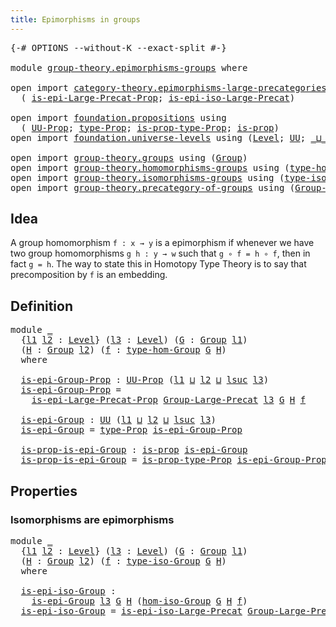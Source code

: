 ```yaml
---
title: Epimorphisms in groups
---
```


<pre class="Agda"><a id="48" class="Symbol">{-#</a> <a id="52" class="Keyword">OPTIONS</a> <a id="60" class="Pragma">--without-K</a> <a id="72" class="Pragma">--exact-split</a> <a id="86" class="Symbol">#-}</a>

<a id="91" class="Keyword">module</a> <a id="98" href="group-theory.epimorphisms-groups.html" class="Module">group-theory.epimorphisms-groups</a> <a id="131" class="Keyword">where</a>

<a id="138" class="Keyword">open</a> <a id="143" class="Keyword">import</a> <a id="150" href="category-theory.epimorphisms-large-precategories.html" class="Module">category-theory.epimorphisms-large-precategories</a> <a id="199" class="Keyword">using</a>
  <a id="207" class="Symbol">(</a> <a id="209" href="category-theory.epimorphisms-large-precategories.html#1431" class="Function">is-epi-Large-Precat-Prop</a><a id="233" class="Symbol">;</a> <a id="235" href="category-theory.epimorphisms-large-precategories.html#2157" class="Function">is-epi-iso-Large-Precat</a><a id="258" class="Symbol">)</a>

<a id="261" class="Keyword">open</a> <a id="266" class="Keyword">import</a> <a id="273" href="foundation.propositions.html" class="Module">foundation.propositions</a> <a id="297" class="Keyword">using</a>
  <a id="305" class="Symbol">(</a> <a id="307" href="foundation-core.propositions.html#1393" class="Function">UU-Prop</a><a id="314" class="Symbol">;</a> <a id="316" href="foundation-core.propositions.html#1495" class="Function">type-Prop</a><a id="325" class="Symbol">;</a> <a id="327" href="foundation-core.propositions.html#1562" class="Function">is-prop-type-Prop</a><a id="344" class="Symbol">;</a> <a id="346" href="foundation-core.propositions.html#1309" class="Function">is-prop</a><a id="353" class="Symbol">)</a>
<a id="355" class="Keyword">open</a> <a id="360" class="Keyword">import</a> <a id="367" href="foundation.universe-levels.html" class="Module">foundation.universe-levels</a> <a id="394" class="Keyword">using</a> <a id="400" class="Symbol">(</a><a id="401" href="Agda.Primitive.html#597" class="Postulate">Level</a><a id="406" class="Symbol">;</a> <a id="408" href="foundation-core.universe-levels.html#235" class="Primitive">UU</a><a id="410" class="Symbol">;</a> <a id="412" href="Agda.Primitive.html#810" class="Primitive Operator">_⊔_</a><a id="415" class="Symbol">;</a> <a id="417" href="Agda.Primitive.html#780" class="Primitive">lsuc</a><a id="421" class="Symbol">)</a>

<a id="424" class="Keyword">open</a> <a id="429" class="Keyword">import</a> <a id="436" href="group-theory.groups.html" class="Module">group-theory.groups</a> <a id="456" class="Keyword">using</a> <a id="462" class="Symbol">(</a><a id="463" href="group-theory.groups.html#2650" class="Function">Group</a><a id="468" class="Symbol">)</a>
<a id="470" class="Keyword">open</a> <a id="475" class="Keyword">import</a> <a id="482" href="group-theory.homomorphisms-groups.html" class="Module">group-theory.homomorphisms-groups</a> <a id="516" class="Keyword">using</a> <a id="522" class="Symbol">(</a><a id="523" href="group-theory.homomorphisms-groups.html#1635" class="Function">type-hom-Group</a><a id="537" class="Symbol">)</a>
<a id="539" class="Keyword">open</a> <a id="544" class="Keyword">import</a> <a id="551" href="group-theory.isomorphisms-groups.html" class="Module">group-theory.isomorphisms-groups</a> <a id="584" class="Keyword">using</a> <a id="590" class="Symbol">(</a><a id="591" href="group-theory.isomorphisms-groups.html#1714" class="Function">type-iso-Group</a><a id="605" class="Symbol">;</a> <a id="607" href="group-theory.isomorphisms-groups.html#1806" class="Function">hom-iso-Group</a><a id="620" class="Symbol">)</a>
<a id="622" class="Keyword">open</a> <a id="627" class="Keyword">import</a> <a id="634" href="group-theory.precategory-of-groups.html" class="Module">group-theory.precategory-of-groups</a> <a id="669" class="Keyword">using</a> <a id="675" class="Symbol">(</a><a id="676" href="group-theory.precategory-of-groups.html#747" class="Function">Group-Large-Precat</a><a id="694" class="Symbol">)</a>
</pre>
## Idea

A group homomorphism `f : x → y` is a epimorphism if whenever we have two group homomorphisms `g h : y → w` such that `g ∘ f = h ∘ f`, then in fact `g = h`. The way to state this in Homotopy Type Theory is to say that precomposition by `f` is an embedding.

## Definition

<pre class="Agda"><a id="991" class="Keyword">module</a> <a id="998" href="group-theory.epimorphisms-groups.html#998" class="Module">_</a>
  <a id="1002" class="Symbol">{</a><a id="1003" href="group-theory.epimorphisms-groups.html#1003" class="Bound">l1</a> <a id="1006" href="group-theory.epimorphisms-groups.html#1006" class="Bound">l2</a> <a id="1009" class="Symbol">:</a> <a id="1011" href="Agda.Primitive.html#597" class="Postulate">Level</a><a id="1016" class="Symbol">}</a> <a id="1018" class="Symbol">(</a><a id="1019" href="group-theory.epimorphisms-groups.html#1019" class="Bound">l3</a> <a id="1022" class="Symbol">:</a> <a id="1024" href="Agda.Primitive.html#597" class="Postulate">Level</a><a id="1029" class="Symbol">)</a> <a id="1031" class="Symbol">(</a><a id="1032" href="group-theory.epimorphisms-groups.html#1032" class="Bound">G</a> <a id="1034" class="Symbol">:</a> <a id="1036" href="group-theory.groups.html#2650" class="Function">Group</a> <a id="1042" href="group-theory.epimorphisms-groups.html#1003" class="Bound">l1</a><a id="1044" class="Symbol">)</a>
  <a id="1048" class="Symbol">(</a><a id="1049" href="group-theory.epimorphisms-groups.html#1049" class="Bound">H</a> <a id="1051" class="Symbol">:</a> <a id="1053" href="group-theory.groups.html#2650" class="Function">Group</a> <a id="1059" href="group-theory.epimorphisms-groups.html#1006" class="Bound">l2</a><a id="1061" class="Symbol">)</a> <a id="1063" class="Symbol">(</a><a id="1064" href="group-theory.epimorphisms-groups.html#1064" class="Bound">f</a> <a id="1066" class="Symbol">:</a> <a id="1068" href="group-theory.homomorphisms-groups.html#1635" class="Function">type-hom-Group</a> <a id="1083" href="group-theory.epimorphisms-groups.html#1032" class="Bound">G</a> <a id="1085" href="group-theory.epimorphisms-groups.html#1049" class="Bound">H</a><a id="1086" class="Symbol">)</a>
  <a id="1090" class="Keyword">where</a>

  <a id="1099" href="group-theory.epimorphisms-groups.html#1099" class="Function">is-epi-Group-Prop</a> <a id="1117" class="Symbol">:</a> <a id="1119" href="foundation-core.propositions.html#1393" class="Function">UU-Prop</a> <a id="1127" class="Symbol">(</a><a id="1128" href="group-theory.epimorphisms-groups.html#1003" class="Bound">l1</a> <a id="1131" href="Agda.Primitive.html#810" class="Primitive Operator">⊔</a> <a id="1133" href="group-theory.epimorphisms-groups.html#1006" class="Bound">l2</a> <a id="1136" href="Agda.Primitive.html#810" class="Primitive Operator">⊔</a> <a id="1138" href="Agda.Primitive.html#780" class="Primitive">lsuc</a> <a id="1143" href="group-theory.epimorphisms-groups.html#1019" class="Bound">l3</a><a id="1145" class="Symbol">)</a>
  <a id="1149" href="group-theory.epimorphisms-groups.html#1099" class="Function">is-epi-Group-Prop</a> <a id="1167" class="Symbol">=</a>
    <a id="1173" href="category-theory.epimorphisms-large-precategories.html#1431" class="Function">is-epi-Large-Precat-Prop</a> <a id="1198" href="group-theory.precategory-of-groups.html#747" class="Function">Group-Large-Precat</a> <a id="1217" href="group-theory.epimorphisms-groups.html#1019" class="Bound">l3</a> <a id="1220" href="group-theory.epimorphisms-groups.html#1032" class="Bound">G</a> <a id="1222" href="group-theory.epimorphisms-groups.html#1049" class="Bound">H</a> <a id="1224" href="group-theory.epimorphisms-groups.html#1064" class="Bound">f</a>

  <a id="1229" href="group-theory.epimorphisms-groups.html#1229" class="Function">is-epi-Group</a> <a id="1242" class="Symbol">:</a> <a id="1244" href="foundation-core.universe-levels.html#235" class="Primitive">UU</a> <a id="1247" class="Symbol">(</a><a id="1248" href="group-theory.epimorphisms-groups.html#1003" class="Bound">l1</a> <a id="1251" href="Agda.Primitive.html#810" class="Primitive Operator">⊔</a> <a id="1253" href="group-theory.epimorphisms-groups.html#1006" class="Bound">l2</a> <a id="1256" href="Agda.Primitive.html#810" class="Primitive Operator">⊔</a> <a id="1258" href="Agda.Primitive.html#780" class="Primitive">lsuc</a> <a id="1263" href="group-theory.epimorphisms-groups.html#1019" class="Bound">l3</a><a id="1265" class="Symbol">)</a>
  <a id="1269" href="group-theory.epimorphisms-groups.html#1229" class="Function">is-epi-Group</a> <a id="1282" class="Symbol">=</a> <a id="1284" href="foundation-core.propositions.html#1495" class="Function">type-Prop</a> <a id="1294" href="group-theory.epimorphisms-groups.html#1099" class="Function">is-epi-Group-Prop</a>

  <a id="1315" href="group-theory.epimorphisms-groups.html#1315" class="Function">is-prop-is-epi-Group</a> <a id="1336" class="Symbol">:</a> <a id="1338" href="foundation-core.propositions.html#1309" class="Function">is-prop</a> <a id="1346" href="group-theory.epimorphisms-groups.html#1229" class="Function">is-epi-Group</a>
  <a id="1361" href="group-theory.epimorphisms-groups.html#1315" class="Function">is-prop-is-epi-Group</a> <a id="1382" class="Symbol">=</a> <a id="1384" href="foundation-core.propositions.html#1562" class="Function">is-prop-type-Prop</a> <a id="1402" href="group-theory.epimorphisms-groups.html#1099" class="Function">is-epi-Group-Prop</a>
</pre>
## Properties

### Isomorphisms are epimorphisms

<pre class="Agda"><a id="1483" class="Keyword">module</a> <a id="1490" href="group-theory.epimorphisms-groups.html#1490" class="Module">_</a>
  <a id="1494" class="Symbol">{</a><a id="1495" href="group-theory.epimorphisms-groups.html#1495" class="Bound">l1</a> <a id="1498" href="group-theory.epimorphisms-groups.html#1498" class="Bound">l2</a> <a id="1501" class="Symbol">:</a> <a id="1503" href="Agda.Primitive.html#597" class="Postulate">Level</a><a id="1508" class="Symbol">}</a> <a id="1510" class="Symbol">(</a><a id="1511" href="group-theory.epimorphisms-groups.html#1511" class="Bound">l3</a> <a id="1514" class="Symbol">:</a> <a id="1516" href="Agda.Primitive.html#597" class="Postulate">Level</a><a id="1521" class="Symbol">)</a> <a id="1523" class="Symbol">(</a><a id="1524" href="group-theory.epimorphisms-groups.html#1524" class="Bound">G</a> <a id="1526" class="Symbol">:</a> <a id="1528" href="group-theory.groups.html#2650" class="Function">Group</a> <a id="1534" href="group-theory.epimorphisms-groups.html#1495" class="Bound">l1</a><a id="1536" class="Symbol">)</a>
  <a id="1540" class="Symbol">(</a><a id="1541" href="group-theory.epimorphisms-groups.html#1541" class="Bound">H</a> <a id="1543" class="Symbol">:</a> <a id="1545" href="group-theory.groups.html#2650" class="Function">Group</a> <a id="1551" href="group-theory.epimorphisms-groups.html#1498" class="Bound">l2</a><a id="1553" class="Symbol">)</a> <a id="1555" class="Symbol">(</a><a id="1556" href="group-theory.epimorphisms-groups.html#1556" class="Bound">f</a> <a id="1558" class="Symbol">:</a> <a id="1560" href="group-theory.isomorphisms-groups.html#1714" class="Function">type-iso-Group</a> <a id="1575" href="group-theory.epimorphisms-groups.html#1524" class="Bound">G</a> <a id="1577" href="group-theory.epimorphisms-groups.html#1541" class="Bound">H</a><a id="1578" class="Symbol">)</a>
  <a id="1582" class="Keyword">where</a>

  <a id="1591" href="group-theory.epimorphisms-groups.html#1591" class="Function">is-epi-iso-Group</a> <a id="1608" class="Symbol">:</a>
    <a id="1614" href="group-theory.epimorphisms-groups.html#1229" class="Function">is-epi-Group</a> <a id="1627" href="group-theory.epimorphisms-groups.html#1511" class="Bound">l3</a> <a id="1630" href="group-theory.epimorphisms-groups.html#1524" class="Bound">G</a> <a id="1632" href="group-theory.epimorphisms-groups.html#1541" class="Bound">H</a> <a id="1634" class="Symbol">(</a><a id="1635" href="group-theory.isomorphisms-groups.html#1806" class="Function">hom-iso-Group</a> <a id="1649" href="group-theory.epimorphisms-groups.html#1524" class="Bound">G</a> <a id="1651" href="group-theory.epimorphisms-groups.html#1541" class="Bound">H</a> <a id="1653" href="group-theory.epimorphisms-groups.html#1556" class="Bound">f</a><a id="1654" class="Symbol">)</a>
  <a id="1658" href="group-theory.epimorphisms-groups.html#1591" class="Function">is-epi-iso-Group</a> <a id="1675" class="Symbol">=</a> <a id="1677" href="category-theory.epimorphisms-large-precategories.html#2157" class="Function">is-epi-iso-Large-Precat</a> <a id="1701" href="group-theory.precategory-of-groups.html#747" class="Function">Group-Large-Precat</a> <a id="1720" href="group-theory.epimorphisms-groups.html#1511" class="Bound">l3</a> <a id="1723" href="group-theory.epimorphisms-groups.html#1524" class="Bound">G</a> <a id="1725" href="group-theory.epimorphisms-groups.html#1541" class="Bound">H</a> <a id="1727" href="group-theory.epimorphisms-groups.html#1556" class="Bound">f</a>
</pre>